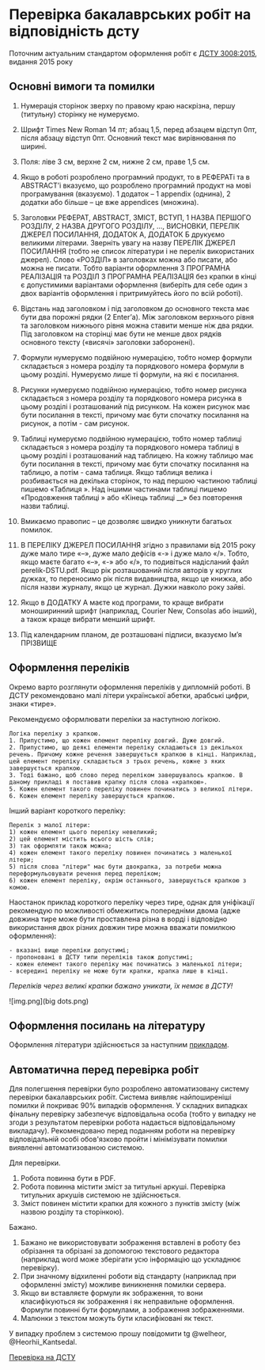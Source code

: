 <!-- Google tag (gtag.js) -->
<script async src="https://www.googletagmanager.com/gtag/js?id=G-74DZG0CQKR"></script>
<script>
  window.dataLayer = window.dataLayer || [];
  function gtag(){dataLayer.push(arguments);}
  gtag('js', new Date());

  gtag('config', 'G-74DZG0CQKR');
</script>

# Перевірка бакалаврських робіт на відповідність дсту

Поточним актуальним стандартом оформлення робіт є [ДСТУ 3008:2015](https://github.com/GeorgKantsedal/HeorhiiKantsedal.github.io/blob/bc2947c6e80a6291f4e1256120b3516717d4da1f/dstu/dstu-3008-2015.pdf), видання 2015 року

## Основні вимоги та помилки
1. Нумерація сторінок зверху по правому краю наскрізна, першу (титульну) сторінку не нумеруємо.

2. Шрифт Times New Roman 14 пт; абзац 1,5, перед абзацем відступ 0пт, після абзацу відступ 0пт. Основний текст має вирівнювання по ширині.

3. Поля: ліве 3 см, верхне 2 см, нижне 2 см, праве 1,5 см.

4. Якщо в роботі розроблено програмний продукт, то в РЕФЕРАТі та в ABSTRACT’і вказуємо, що розроблено програмний продукт на мові програмування (вказуємо). 1 додаток – 1 appendix (однина), 2 додатки або більше – це вже appendices (множина).

5. Заголовки РЕФЕРАТ, ABSTRACT, ЗМІСТ, ВСТУП, 1 НАЗВА ПЕРШОГО РОЗДІЛУ, 2 НАЗВА ДРУГОГО РОЗДІЛУ, ..., ВИСНОВКИ, ПЕРЕЛІК ДЖЕРЕЛ ПОСИЛАННЯ, ДОДАТОК А, ДОДАТОК Б друкуємо великими літерами.
Зверніть увагу на назву ПЕРЕЛІК ДЖЕРЕЛ ПОСИЛАННЯ (тобто не список літератури і не перелік використаних джерел).
Слово «РОЗДІЛ» в заголовках можна або писати, або можна не писати. Тобто варіанти оформлення 3 ПРОГРАМНА РЕАЛІЗАЦІЯ та РОЗДІЛ 3 ПРОГРАМНА РЕАЛІЗАЦІЯ без крапки в кінці є допустимими варіантами оформлення (виберіть для себе один з двох варіантів оформлення і притримуйтесь його по всій роботі).

6. Відстань над заголовком і під заголовком до основного текста має бути два порожні рядки (2 Enter’а). Між заголовком верхнього рівня та заголовком нижнього рівня можна ставити менше ніж два рядки. Під заголовком на сторінці має бути не менше двох рядків основного тексту («висячі» заголовки заборонені).

7. Формули нумеруємо подвійною нумерацією, тобто номер формули складається з номера розділу та порядкового номера формули в цьому розділі. Нумеруємо лише ті формули, на які є посилання.

8. Рисунки нумеруємо подвійною нумерацією, тобто номер рисунка складається з номера розділу та порядкового номера рисунка в цьому розділі і розташований під рисунком. На кожен рисунок має бути посилання в тексті, причому має бути спочатку посилання на рисунок, а потім - сам рисунок. 

9. Таблиці нумеруємо подвійною нумерацією, тобто номер таблиці складається з номера розділу та порядкового номера таблиці в цьому розділі і розташований над таблицею. На кожну таблицю має бути посилання в тексті, причому має бути спочатку посилання на таблицю, а потім - сама таблиця. Якщо таблиця велика і розбивається на декілька сторінок, то над першою частиною таблиці пишемо «Таблиця ». Над іншими частинами таблиці пишемо «Продовження таблиці » або «Кінець таблиці __» без повторення назви таблиці.

10. Вмикаємо правопис – це дозволяє швидко уникнути багатьох помилок.

11. В ПЕРЕЛІКУ ДЖЕРЕЛ ПОСИЛАННЯ згідно з правилами від 2015 року дуже мало тире «–», дуже мало дефісів «-» і дуже мало «/». Тобто, якщо маєте багато «–», «-» або «/», то подивіться надісланий файл perelik-DSTU.pdf. Якщо рік розташований після авторів у круглих дужках, то переносимо рік після видавництва, якщо це книжка, або після назви журналу, якщо це журнал. Дужки навколо року зайві.

12. Якщо в ДОДАТКУ А маєте код програми, то краще вибрати моноширинний шрифт (наприклад, Courier New, Consolas або інший), а також краще вибрати менший шрифт.

13. Під календарним планом, де розташовані підписи, вказуємо Ім’я ПРІЗВИЩЕ

## Оформлення переліків

Окремо варто розглянути оформлення переліків у дипломній роботі. В ДСТУ рекомендовано малі літери української абетки, арабські цифри, знаки «тире».
 
Рекомендуємо оформлювати переліки за наступною логікою. 
```
Логіка переліку з крапкою.
1. Припустимо, що кожен елемент переліку довгий. Дуже довгий.
2. Припустимо, що деякі елементи переліку складаються із декількох речень. Причому кожне речення завершується крапкою в кінці. Наприклад, цей елемент переліку складається з трьох речень, кожне з яких завершується крапкою.
3. Тоді бажано, щоб слово перед переліком завершувалось крапкою. В даному прикладі я поставив крапку після слова «крапкою».
5. Кожен елемент такого переліку повинен починатись з великої літери.
6. Кожен елемент переліку завершується крапкою.
```

Інший варіант короткого переліку:
```
Перелік з малої літери:
1) кожен елемент цього переліку невеликий;
2) цей елемент містить всього шість слів;
3) так оформляти також можна;
4) кожен елемент такого переліку повинен починатись з маленької літери;
5) після слова "літери" має бути двокрапка, за потреби можна переформульовувати речення перед переліком;
6) кожен елемент переліку, окрім останнього, завершується крапкою з комою.
```

Наостанок приклад короткого переліку через тире, однак для уніфікації рекомендую по можливості обмежитись попередніми двома
(адже довжина тире може бути проставлена різна в ворді і відповідно використання двох різних довжин тире можна вважати помилкою оформлення):
```
- вказані вище переліки допустимі;
- пропоновані в ДСТУ типи переліків також допустимі;
- кожен елемент такого переліку має починатись з маленької літери;
- всередині переліку не може бути крапки, крапка лише в кінці.
```

*Переліків через великі крапки бажано уникати, їх немає в ДСТУ!*

![img.png](big dots.png)

## Оформлення посилань на літературу

Оформлення літератури здійснюється за наступним [прикладом](https://github.com/GeorgKantsedal/HeorhiiKantsedal.github.io/blob/bc2947c6e80a6291f4e1256120b3516717d4da1f/dstu/perelik-DSTU.pdf).

## Автоматична перед перевірка робіт

Для полегшення перевірки було розроблено автоматизовану систему перевірки бакалаврських робіт.
Система виявляє найпоширеніші помилки й покриває 90% випадків оформлення. 
У складних випадках фінальну перевірку забезпечує відповідальна особа (тобто у випадку не згоди з результатом перевірки робота надається відповідальному викладачу).
Рекомендовано перед поданням роботи на перевірку відповідальній особі обов'язково пройти і мінімізувати помилки виявленні автоматизованою системою.

Для перевірки.
1. Робота повинна бути в PDF.
2. Робота повинна містити зміст за титульні аркуші. Перевірка титульних аркушів системою не здійснюється.
3. Зміст повинен містити крапки для кожного з пунктів змісту (між назвою розділу та сторінкою).

Бажано. 
1. Бажано не використовувати зображення вставлені в роботу без обрізання та обрізані за допомогою текстового редактора (наприклад word може зберігати усю інформацію що ускладнює перевірку). 
2. При значному відхиленні роботи від стандарту (наприклад при оформленні змісту) можливе виникнення помилки сервера. 
3. Якщо ви вставляєте формули як зображення, то вони класифікуються як зображення і як неправильне оформлення. Формули повинні бути формулами, а зображення зображеннями. 
4. Малюнки з текстом можуть бути класифіковані як текст. 

У випадку проблем з системою прошу повідомити tg @welheor, @Heorhii_Kantsedal.

[Перевірка на ДСТУ](https://dstu.labx.pp.ua/)
